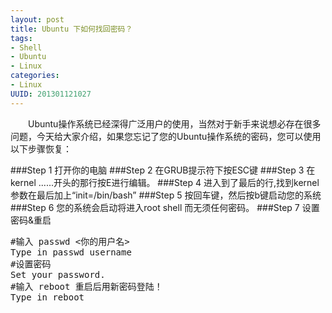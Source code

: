 ```yaml
--- 
layout: post
title: Ubuntu 下如何找回密码？
tags: 
- Shell
- Ubuntu
- Linux
categories:
- Linux
UUID: 201301121027
---
```


 　　Ubuntu操作系统已经深得广泛用户的使用，当然对于新手来说想必存在很多问题，今天给大家介绍，如果您忘记了您的Ubuntu操作系统的密码，您可以使用以下步骤恢复：

###Step 1 打开你的电脑
###Step 2 在GRUB提示符下按ESC键
###Step 3 在 kernel ......开头的那行按E进行编辑。
###Step 4 进入到了最后的行,找到kernel参数在最后加上“init=/bin/bash”
###Step 5 按回车键，然后按b键启动您的系统
###Step 6 您的系统会启动将进入root shell 而无须任何密码。
###Step 7 设置密码&重启
<pre id="bash">
#输入 passwd <你的用户名>
Type in passwd username
#设置密码
Set your password.
#输入 reboot 重启后用新密码登陆！
Type in reboot
</pre>
